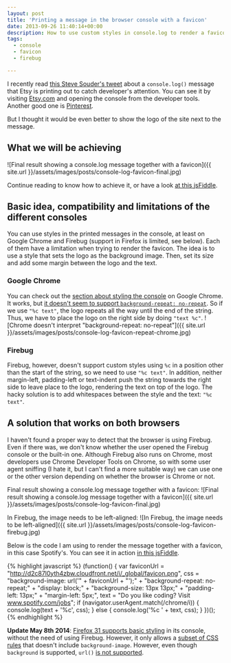 ```yaml
---
layout: post
title: 'Printing a message in the browser console with a favicon'
date: 2013-09-26 11:40:14+00:00
description: How to use custom styles in console.log to render a favicon with some text in the developer tools console.
tags:
  - console
  - favicon
  - firebug

---
```


I recently read [this Steve Souder's tweet](https://twitter.com/souders/status/378587712543944704/photo/1) about a `console.log()` message that Etsy is printing out to catch developer's attention. You can see it by visiting [Etsy.com](http://www.etsy.com) and opening the console from the developer tools. Another good one is [Pinterest](https://twitter.com/rosariomgomez/status/466254762367655936).

But I thought it would be even better to show the logo of the site next to the message.

## What we will be achieving
![Final result showing a console.log message together with a favicon]({{ site.url }}/assets/images/posts/console-log-favicon-final.jpg)

Continue reading to know how to achieve it, or have a look [at this jsFiddle](http://jsfiddle.net/J3yZP/).

## Basic idea, compatibility and limitations of the different consoles
You can use styles in the printed messages in the console, at least on Google Chrome and Firebug (support in Firefox is limited, see below). Each of them have a limitation when trying to render the favicon. The idea is to use a style that sets the logo as the background image. Then, set its size and add some margin between the logo and the text.

### Google Chrome
You can check out the [section about styling the console](https://developers.google.com/chrome-developer-tools/docs/console#styling_console_output_with_css) on Google Chrome. It works, but [it doesn't seem to support `background-repeat: no-repeat`](https://plus.google.com/+AddyOsmani/posts/TanDFKEN9Kn#z12wstwg0wr5g1xoy04cepzz1lamdxbqjjg#1365803568707861). So if we use `"%c text"`, the logo repeats all the way until the end of the string. Thus, we have to place the logo on the right side by doing `"text %c"`.
![Chrome doesn't interpret "background-repeat: no-repeat"]({{ site.url }}/assets/images/posts/console-log-favicon-repeat-chrome.jpg)

### Firebug
Firebug, however, doesn't support custom styles using `%c` in a position other than the start of the string, so we need to use `"%c text"`. In addition, neither margin-left, padding-left or text-indent push the string towards the right side to leave place to the logo, rendering the text on top of the logo. The hacky solution is to add whitespaces between the style and the text: `"%c   text"`.

## A solution that works on both browsers
I haven't found a proper way to detect that the browser is using Firebug. Even if there was, we don't know whether the user opened the Firebug console or the built-in one. Although Firebug also runs on Chrome, most developers use Chrome Developer Tools on Chrome, so with some user agent sniffing (I hate it, but I can't find a more suitable way) we can use one or the other version depending on whether the browser is Chrome or not.

Final result showing a console.log message together with a favicon:
![Final result showing a console.log message together with a favicon]({{ site.url }}/assets/images/posts/console-log-favicon-final.jpg)

In Firebug, the image needs to be left-aligned:
![In Firebug, the image needs to be left-aligned]({{ site.url }}/assets/images/posts/console-log-favicon-firebug.jpg)

Below is the code I am using to render the message together with a favicon, in this case Spotify's. You can see it in action [in this jsFiddle](http://jsfiddle.net/J3yZP/).

{% highlight javascript %}
(function() {
  var faviconUrl = "http://d2c87l0yth4zbw.cloudfront.net/i/_global/favicon.png",
      css = "background-image: url('" + faviconUrl + "');" +
            "background-repeat: no-repeat;" +
            "display: block;" +
            "background-size: 13px 13px;" +
            "padding-left: 13px;" +
            "margin-left: 5px;",
      text = "Do you like coding? Visit www.spotify.com/jobs";
  if (navigator.userAgent.match(/chrome/i)) {
    console.log(text + '%c', css);
  } else {
    console.log('%c   ' + text, css);
  }
})();
{% endhighlight %}

**Update May 8th 2014**: [Firefox 31 supports basic styling](https://developer.mozilla.org/en/docs/Tools/Web_Console#Styling_messages) in its console, without the need of using Firebug. However, it only allows a [subset of CSS rules](https://bugzilla.mozilla.org/attachment.cgi?id=8404667&action=diff#a/browser/devtools/webconsole/console-output.js_sec2) that doesn't include `background-image`. However, even though `background` is supported, `url()` [is not supported](https://bugzilla.mozilla.org/attachment.cgi?id=8404667&action=diff#a/browser/devtools/webconsole/test/browser_webconsole_console_custom_styles.js_sec1).
